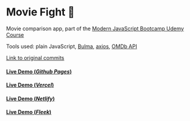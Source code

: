 # Movie Fight 🥊
Movie comparison app, part of the [Modern JavaScript Bootcamp Udemy Course](https://www.udemy.com/course/javascript-beginners-complete-tutorial/)

Tools used: plain JavaScript, [Bulma](https://bulma.io/), [axios](https://github.com/axios/axios), [OMDb API](https://www.omdbapi.com/)

[Link to original commits](https://github.com/Mat2ja/modern-javascript-bootcamp-2020/commits/master/21-App-Design-Patterns/MovieFight)

#### [Live Demo (*Github Pages*)](https://mat2ja.github.io/movie-fight/)
#### [Live Demo (*Vercel*)](https://movie-fight-vert.vercel.app/)
#### [Live Demo (*Netlify*)](https://clever-babbage-b11d99.netlify.app/)
#### [Live Demo (*Fleek*)](https://mat2ja.github.io/movie-fight/)


